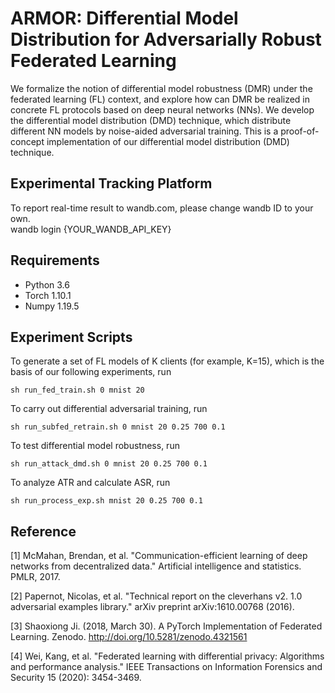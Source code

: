 # ARMOR: Differential Model Distribution for Adversarially Robust Federated Learning

We formalize the notion of differential model robustness (DMR) under the federated learning (FL) context,
and explore how can DMR be realized in concrete FL protocols based on deep neural networks (NNs).
We develop the differential model distribution (DMD) technique,
which distribute different NN models by noise-aided adversarial training.
This is a proof-of-concept implementation of our differential model distribution (DMD) technique.


## Experimental Tracking Platform

To report real-time result to wandb.com, please change wandb ID to your own. \
wandb login {YOUR_WANDB_API_KEY}

## Requirements
* Python 3.6
* Torch 1.10.1
* Numpy 1.19.5

## Experiment Scripts

To generate a set of FL models of K clients (for example, K=15),
which is the basis of our following experiments, run

``` 
sh run_fed_train.sh 0 mnist 20
``` 

To carry out differential adversarial training, run

``` 
sh run_subfed_retrain.sh 0 mnist 20 0.25 700 0.1
``` 

To test differential model robustness, run

``` 
sh run_attack_dmd.sh 0 mnist 20 0.25 700 0.1
``` 

To analyze ATR and calculate ASR, run

``` 
sh run_process_exp.sh mnist 20 0.25 700 0.1
``` 


## Reference
[1] McMahan, Brendan, et al. "Communication-efficient learning of deep networks from decentralized data." Artificial intelligence and statistics. PMLR, 2017.

[2] Papernot, Nicolas, et al. "Technical report on the cleverhans v2. 1.0 adversarial examples library." arXiv preprint arXiv:1610.00768 (2016).

[3] Shaoxiong Ji. (2018, March 30). A PyTorch Implementation of Federated Learning. Zenodo. http://doi.org/10.5281/zenodo.4321561

[4] Wei, Kang, et al. "Federated learning with differential privacy: Algorithms and performance analysis." IEEE Transactions on Information Forensics and Security 15 (2020): 3454-3469.